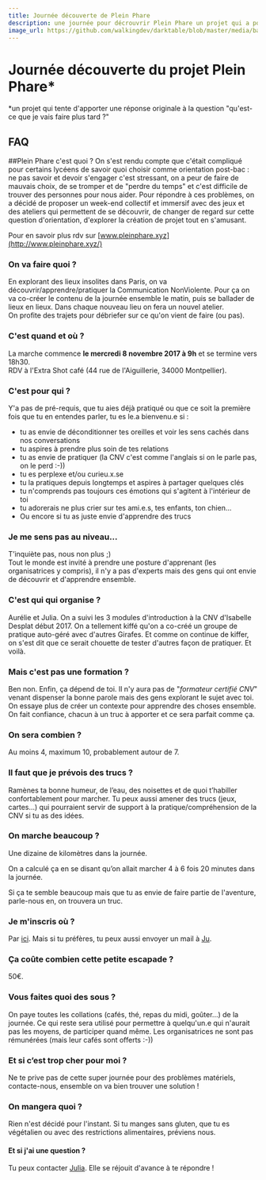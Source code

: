```yaml
---
title: Journée découverte de Plein Phare 
description: une journée pour décrouvrir Plein Phare un projet qui a pour intention d'apporter une réponse originale à la question "qu'est-ce que je vais faire plus tard ?".
image_url: https://github.com/walkingdev/darktable/blob/master/media/banner-darktable.png?raw=true
---
```


# Journée découverte du projet Plein Phare*
*un projet qui tente d'apporter une réponse originale à la question "qu'est-ce que je vais faire plus tard ?"

## FAQ

##Plein Phare c'est quoi ? 
On s'est rendu compte que c'était compliqué pour certains lycéens de savoir quoi choisir comme orientation post-bac : ne pas savoir et devoir s'engager c'est stressant, on a peur de faire de mauvais choix, de se tromper et de "perdre du temps" et c'est difficile de trouver des personnes pour nous aider. 
Pour répondre à ces problèmes, on a décidé de proposer un week-end collectif et immersif avec des jeux et des ateliers qui permettent de se découvrir, de changer de regard sur cette question d'orientation, d'explorer la création de projet tout en s'amusant. 

Pour en savoir plus rdv sur [www.pleinphare.xyz](http://www.pleinphare.xyz/)


### On va faire quoi ?

En explorant des lieux insolites dans Paris, on va 
découvrir/apprendre/pratiquer la Communication NonViolente. Pour ça on va co-créer le contenu de la journée ensemble le matin, puis se ballader de lieux en lieux.  Dans chaque nouveau lieu on fera un nouvel atelier.  
On profite des trajets pour débriefer sur ce qu'on vient de faire (ou pas).

### C'est quand et où ?

La marche commence **le mercredi 8 novembre 2017 à 9h** et se termine vers 18h30.  
RDV à l'Extra Shot café (44 rue de l'Aiguillerie, 34000 Montpellier).

### C'est pour qui ?

Y'a pas de pré-requis, que tu aies déjà pratiqué ou que ce soit la première fois que tu en entendes parler, tu es le.a bienvenu.e si :
- tu as envie de déconditionner tes oreilles et voir les sens cachés dans nos conversations
- tu aspires à prendre plus soin de tes relations
- tu as envie de pratiquer (la CNV c'est comme l'anglais si on le parle pas, on le perd :-))
- tu es perplexe et/ou curieu.x.se
- tu la pratiques depuis longtemps et aspires à partager quelques clés
- tu n'comprends pas toujours ces émotions qui s'agitent à l'intérieur de toi 
- tu adorerais ne plus crier sur tes ami.e.s, tes enfants, ton chien... 
- Ou encore si tu as juste envie d'apprendre des trucs 

### Je me sens pas au niveau…

T’inquiète pas, nous non plus ;)  
Tout le monde est invité à prendre une posture d'apprenant (les organisatrices y compris), il n'y a pas d'experts mais des gens qui ont envie de découvrir et d'apprendre ensemble.

### C'est qui qui organise ?

Aurélie et Julia. On a suivi les 3 modules d'introduction à la CNV d'Isabelle Desplat début 2017.
On a tellement kiffé qu'on a co-créé un groupe de pratique auto-géré avec d'autres Girafes.
Et comme on continue de kiffer, on s'est dit que ce serait chouette de tester d'autres façon de pratiquer.
Et voilà.

### Mais c'est pas une formation ?

Ben non. Enfin, ça dépend de toi. Il n'y aura pas de "*formateur certifié CNV*" venant dispenser la bonne parole mais des gens explorant le sujet avec toi. On essaye plus de créer un contexte pour apprendre des choses ensemble. On fait confiance, chacun à un truc à apporter et ce sera parfait comme ça.

### On sera combien ?

Au moins 4, maximum 10, probablement autour de 7.

### Il faut que je prévois des trucs ?

Ramènes ta bonne humeur, de l’eau, des noisettes et de quoi t’habiller confortablement pour marcher. Tu peux aussi amener des trucs (jeux, cartes...) qui pourraient servir de support à la pratique/compréhension de la CNV si tu as des idées.

### On marche beaucoup ?

Une dizaine de kilomètres dans la journée.

On a calculé ça en se disant qu’on allait marcher 4 à 6 fois 20 minutes dans la journée.

Si ça te semble beaucoup mais que tu as envie de faire partie de l'aventure, parle-nous en, on trouvera un truc.

### Je m'inscris où ?

Par [ici](https://www.eventbrite.fr/e/billets-viens-tater-la-cnv-39412062540).
Mais si tu préfères, tu peux aussi envoyer un mail à [Ju](mailto:julia.barbelane@gmail.com).

### Ça coûte combien cette petite escapade ?

50€. 

### Vous faites quoi des sous ?

On paye toutes les collations (cafés, thé, repas du midi, goûter...) de la journée. Ce qui reste sera utilisé pour permettre à quelqu'un.e qui n'aurait pas les moyens, de participer quand même. Les organisatrices ne sont pas rémunérées (mais leur cafés sont offerts :-))

### Et si c’est trop cher pour moi ?

Ne te prive pas de cette super journée pour des problèmes matériels, contacte-nous, ensemble on va bien trouver une solution !

### On mangera quoi ?

Rien n'est décidé pour l'instant. Si tu manges sans gluten, que tu es végétalien ou avec des restrictions alimentaires, préviens nous.

#### Et si j'ai une question ?

Tu peux contacter [Julia](mailto:julia.barbelane@gmail.com). Elle se réjouit d'avance à te répondre !
